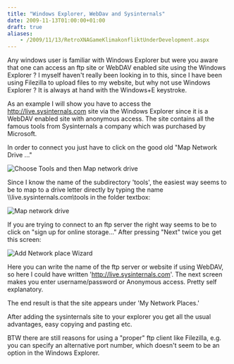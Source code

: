 ```yaml
---
title: "Windows Explorer, WebDav and Sysinternals"
date: 2009-11-13T01:00:00+01:00
draft: true
aliases:
    - /2009/11/13/RetroXNAGameKlimakonfliktUnderDevelopment.aspx
---
```

Any windows user is familiar with Windows Explorer but were you aware that one can access an ftp site or WebDAV enabled site using the Windows Explorer ? I myself haven't really been looking in to this, since I have been using Filezilla to upload files to my website, but why not use Windows Explorer ? It is always at hand with the Windows+E keystroke.

As an example I will show you have to access the http://live.sysinternals.com site via the Windows Explorer since it is a WebDAV enabled site with anonymous access. The site contains all the famous tools from Sysinternals a company which was purchased by Microsoft.

In order to connect you just have to click on the good old "Map Network Drive ..."

![Choose Tools and then Map network drive](/images/WindowsExplorerWebDavAndSysinternals/Temp1.jpg)

Since I know the name of the subdirectory 'tools', the easiest way seems to be to map to a drive letter directly by typing the name \\\\live.sysinternals.com\\tools in the folder textbox:

![Map network drive](/images/WindowsExplorerWebDavAndSysinternals/Temp2.jpg)

If you are trying to connect to an ftp server the right way seems to be to click on "sign up for online storage..." After pressing "Next" twice you get this screen:

![Add Network place Wizard](/images/WindowsExplorerWebDavAndSysinternals/Temp3.jpg)

Here you can write the name of the ftp server or website if using WebDAV, so here I could have written 'http://live.sysinternals.com'. The next screen makes you enter username/password or Anonymous access. Pretty self explanatory.

The end result is that the site appears under 'My Network Places.'

After adding the sysinternals site to your explorer you get all the usual advantages, easy copying and pasting etc.

BTW there are still reasons for using a "proper" ftp client like Filezilla, e.g. you can specify an alternative port number, which doesn't seem to be an option in the Windows Explorer.
